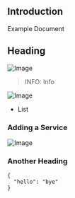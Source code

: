 Introduction
------------

Example Document

Heading
-------

![Image](a18fcc0f6bf14950b5115b22752471cc.png)

> INFO: Info

![Image](7d2490309c1c4bf48069dd7399944ff4.png)

-   List

### Adding a Service

![Image](183db8116412491abb8ecc7871067dda.png)

### Another Heading

``` {.json}
{
  "hello": "bye"
}
```
